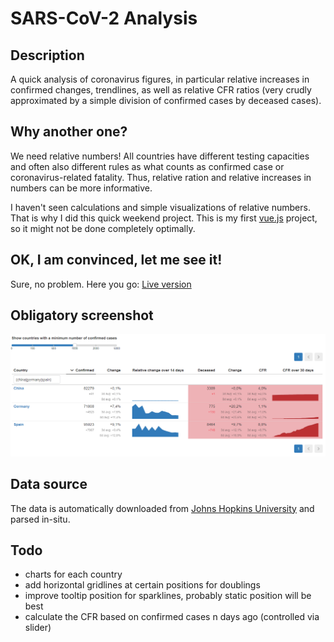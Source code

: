 # SARS-CoV-2 Analysis

## Description

A quick analysis of coronavirus figures, in particular relative increases in confirmed changes, trendlines,
as well as relative CFR ratios (very crudly approximated by a simple division of confirmed cases by deceased cases).

## Why another one?

We need relative numbers! All countries have different testing capacities and often also different rules as what counts as confirmed case or coronavirus-related fatality. Thus, relative ration and relative increases in numbers can be more informative.

I haven't seen calculations and simple visualizations of relative numbers. That is why I did this quick weekend project.
This is my first [vue.js](https://vuejs.org/) project, so it might not be done completely optimally.

## OK, I am convinced, let me see it!

Sure, no problem. Here you go: [Live version](https://alexriss.github.io/SARS-CoV-2-Analysis/)

## Obligatory screenshot

![screenshot](screenshot.png)


## Data source

The data is automatically downloaded from [Johns Hopkins University](https://github.com/CSSEGISandData/COVID-19) and parsed in-situ.

## Todo

* charts for each country
* add horizontal gridlines at certain positions for doublings
* improve tooltip position for sparklines, probably static position will be best
* calculate the CFR based on confirmed cases n days ago (controlled via slider)
